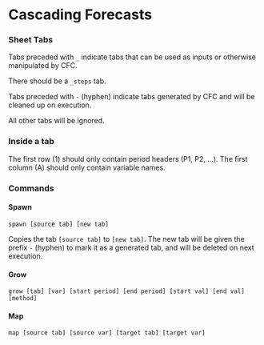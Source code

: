 # Cascading Forecasts

### Sheet Tabs

Tabs preceded with `_` indicate tabs that can be used as inputs or otherwise manipulated by CFC.

There should be a `_steps` tab.

Tabs preceded with `-` (hyphen) indicate tabs generated by CFC and will be cleaned up on execution.

All other tabs will be ignored.

### Inside a tab

The first row (1) should only contain period headers (P1, P2, ...).
The first column (A) should only contain variable names.

### Commands

#### Spawn
`spawn [source tab] [new tab]`

Copies the tab `[source tab]` to `[new tab]`. The new tab will be given the prefix `-` (hyphen) to mark it as a generated tab, and will be deleted on next execution.
#### Grow
`grow [tab] [var] [start period] [end period] [start val] [end val] [method]`
#### Map
`map [source tab] [source var] [target tab] [target var]`